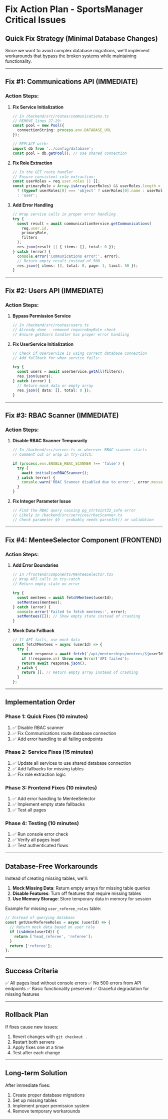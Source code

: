 # Fix Action Plan - SportsManager Critical Issues

## Quick Fix Strategy (Minimal Database Changes)

Since we want to avoid complex database migrations, we'll implement workarounds that bypass the broken systems while maintaining functionality.

---

## Fix #1: Communications API (IMMEDIATE)

### Action Steps:

1. **Fix Service Initialization**
   ```typescript
   // In /backend/src/routes/communications.ts
   // REMOVE lines 27-29:
   const pool = new Pool({
     connectionString: process.env.DATABASE_URL
   });

   // REPLACE with:
   import db from '../config/database';
   const pool = db.getPool(); // Use shared connection
   ```

2. **Fix Role Extraction**
   ```typescript
   // In the GET route handler
   // Ensure consistent role extraction:
   const userRoles = req.user.roles || [];
   const primaryRole = Array.isArray(userRoles) && userRoles.length > 0
     ? (typeof userRoles[0] === 'object' ? userRoles[0].name : userRoles[0])
     : 'user';
   ```

3. **Add Error Handling**
   ```typescript
   // Wrap service calls in proper error handling
   try {
     const result = await communicationService.getCommunications(
       req.user.id,
       primaryRole,
       filters
     );
     res.json(result || { items: [], total: 0 });
   } catch (error) {
     console.error('Communications error:', error);
     // Return empty result instead of 500
     res.json({ items: [], total: 0, page: 1, limit: 50 });
   }
   ```

---

## Fix #2: Users API (IMMEDIATE)

### Action Steps:

1. **Bypass Permission Service**
   ```typescript
   // In /backend/src/routes/users.ts
   // Already done - removed requireAnyRole check
   // Ensure getUsers handler has proper error handling
   ```

2. **Fix UserService Initialization**
   ```typescript
   // Check if UserService is using correct database connection
   // Add fallback for when service fails:

   try {
     const users = await userService.getAll(filters);
     res.json(users);
   } catch (error) {
     // Return mock data or empty array
     res.json({ data: [], total: 0 });
   }
   ```

---

## Fix #3: RBAC Scanner (IMMEDIATE)

### Action Steps:

1. **Disable RBAC Scanner Temporarily**
   ```typescript
   // In /backend/src/server.ts or wherever RBAC scanner starts
   // Comment out or wrap in try-catch:

   if (process.env.ENABLE_RBAC_SCANNER !== 'false') {
     try {
       await initializeRBACScanner();
     } catch (error) {
       console.warn('RBAC Scanner disabled due to error:', error.message);
     }
   }
   ```

2. **Fix Integer Parameter Issue**
   ```typescript
   // Find the RBAC query causing pg_strtoint32_safe error
   // Likely in /backend/src/services/rbacScanner.ts
   // Check parameter $9 - probably needs parseInt() or validation
   ```

---

## Fix #4: MenteeSelector Component (FRONTEND)

### Action Steps:

1. **Add Error Boundaries**
   ```typescript
   // In /frontend/components/MenteeSelector.tsx
   // Wrap API calls in try-catch
   // Return empty state on error

   try {
     const mentees = await fetchMentees(userId);
     setMentees(mentees);
   } catch (error) {
     console.error('Failed to fetch mentees:', error);
     setMentees([]); // Show empty state instead of crashing
   }
   ```

2. **Mock Data Fallback**
   ```typescript
   // If API fails, use mock data
   const fetchMentees = async (userId) => {
     try {
       const response = await fetch(`/api/mentorships/mentees/${userId}`);
       if (!response.ok) throw new Error('API failed');
       return await response.json();
     } catch {
       return []; // Return empty array instead of crashing
     }
   };
   ```

---

## Implementation Order

### Phase 1: Quick Fixes (10 minutes)
1. ✅ Disable RBAC scanner
2. ✅ Fix Communications route database connection
3. ✅ Add error handling to all failing endpoints

### Phase 2: Service Fixes (15 minutes)
1. ✅ Update all services to use shared database connection
2. ✅ Add fallbacks for missing tables
3. ✅ Fix role extraction logic

### Phase 3: Frontend Fixes (10 minutes)
1. ✅ Add error handling to MenteeSelector
2. ✅ Implement empty state fallbacks
3. ✅ Test all pages

### Phase 4: Testing (10 minutes)
1. ✅ Run console error check
2. ✅ Verify all pages load
3. ✅ Test authenticated flows

---

## Database-Free Workarounds

Instead of creating missing tables, we'll:

1. **Mock Missing Data**: Return empty arrays for missing table queries
2. **Disable Features**: Turn off features that require missing tables
3. **Use Memory Storage**: Store temporary data in memory for session

Example for missing `user_referee_roles` table:
```typescript
// Instead of querying database
const getUserRefereeRoles = async (userId) => {
  // Return mock data based on user role
  if (isAdmin(userId)) {
    return ['head_referee', 'referee'];
  }
  return ['referee'];
};
```

---

## Success Criteria

✅ All pages load without console errors
✅ No 500 errors from API endpoints
✅ Basic functionality preserved
✅ Graceful degradation for missing features

---

## Rollback Plan

If fixes cause new issues:
1. Revert changes with `git checkout .`
2. Restart both servers
3. Apply fixes one at a time
4. Test after each change

---

## Long-term Solution

After immediate fixes:
1. Create proper database migrations
2. Set up missing tables
3. Implement proper permission system
4. Remove temporary workarounds